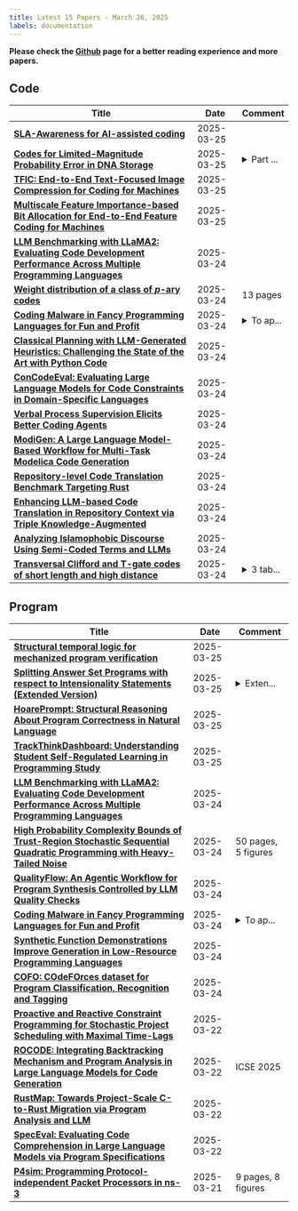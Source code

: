 ```yaml
---
title: Latest 15 Papers - March 26, 2025
labels: documentation
---
```

**Please check the [Github](https://github.com/zezhishao/MTS_Daily_ArXiv) page for a better reading experience and more papers.**

## Code
| **Title** | **Date** | **Comment** |
| --- | --- | --- |
| **[SLA-Awareness for AI-assisted coding](http://arxiv.org/abs/2503.19876v1)** | 2025-03-25 |  |
| **[Codes for Limited-Magnitude Probability Error in DNA Storage](http://arxiv.org/abs/2405.10447v2)** | 2025-03-25 | <details><summary>Part ...</summary><p>Part of work is published in ICC 2022-IEEE International Conference on Communications</p></details> |
| **[TFIC: End-to-End Text-Focused Image Compression for Coding for Machines](http://arxiv.org/abs/2503.19495v1)** | 2025-03-25 |  |
| **[Multiscale Feature Importance-based Bit Allocation for End-to-End Feature Coding for Machines](http://arxiv.org/abs/2503.19278v1)** | 2025-03-25 |  |
| **[LLM Benchmarking with LLaMA2: Evaluating Code Development Performance Across Multiple Programming Languages](http://arxiv.org/abs/2503.19217v1)** | 2025-03-24 |  |
| **[Weight distribution of a class of $p$-ary codes](http://arxiv.org/abs/2503.19141v1)** | 2025-03-24 | 13 pages |
| **[Coding Malware in Fancy Programming Languages for Fun and Profit](http://arxiv.org/abs/2503.19058v1)** | 2025-03-24 | <details><summary>To ap...</summary><p>To appear in CODASPY 2025</p></details> |
| **[Classical Planning with LLM-Generated Heuristics: Challenging the State of the Art with Python Code](http://arxiv.org/abs/2503.18809v1)** | 2025-03-24 |  |
| **[ConCodeEval: Evaluating Large Language Models for Code Constraints in Domain-Specific Languages](http://arxiv.org/abs/2407.03387v3)** | 2025-03-24 |  |
| **[Verbal Process Supervision Elicits Better Coding Agents](http://arxiv.org/abs/2503.18494v1)** | 2025-03-24 |  |
| **[ModiGen: A Large Language Model-Based Workflow for Multi-Task Modelica Code Generation](http://arxiv.org/abs/2503.18460v1)** | 2025-03-24 |  |
| **[Repository-level Code Translation Benchmark Targeting Rust](http://arxiv.org/abs/2411.13990v4)** | 2025-03-24 |  |
| **[Enhancing LLM-based Code Translation in Repository Context via Triple Knowledge-Augmented](http://arxiv.org/abs/2503.18305v1)** | 2025-03-24 |  |
| **[Analyzing Islamophobic Discourse Using Semi-Coded Terms and LLMs](http://arxiv.org/abs/2503.18273v1)** | 2025-03-24 |  |
| **[Transversal Clifford and T-gate codes of short length and high distance](http://arxiv.org/abs/2408.12752v3)** | 2025-03-24 | <details><summary>3 tab...</summary><p>3 tables, 3 figures. Updated version: Added table summarizing T-gate code families and properties. Added discussion on stabilizer weights. Updated title and improved overall presentation</p></details> |

## Program
| **Title** | **Date** | **Comment** |
| --- | --- | --- |
| **[Structural temporal logic for mechanized program verification](http://arxiv.org/abs/2410.14906v5)** | 2025-03-25 |  |
| **[Splitting Answer Set Programs with respect to Intensionality Statements (Extended Version)](http://arxiv.org/abs/2503.19762v1)** | 2025-03-25 | <details><summary>Exten...</summary><p>Extended version of the paper published in AAAI 2023</p></details> |
| **[HoarePrompt: Structural Reasoning About Program Correctness in Natural Language](http://arxiv.org/abs/2503.19599v1)** | 2025-03-25 |  |
| **[TrackThinkDashboard: Understanding Student Self-Regulated Learning in Programming Study](http://arxiv.org/abs/2503.19460v1)** | 2025-03-25 |  |
| **[LLM Benchmarking with LLaMA2: Evaluating Code Development Performance Across Multiple Programming Languages](http://arxiv.org/abs/2503.19217v1)** | 2025-03-24 |  |
| **[High Probability Complexity Bounds of Trust-Region Stochastic Sequential Quadratic Programming with Heavy-Tailed Noise](http://arxiv.org/abs/2503.19091v1)** | 2025-03-24 | 50 pages, 5 figures |
| **[QualityFlow: An Agentic Workflow for Program Synthesis Controlled by LLM Quality Checks](http://arxiv.org/abs/2501.17167v2)** | 2025-03-24 |  |
| **[Coding Malware in Fancy Programming Languages for Fun and Profit](http://arxiv.org/abs/2503.19058v1)** | 2025-03-24 | <details><summary>To ap...</summary><p>To appear in CODASPY 2025</p></details> |
| **[Synthetic Function Demonstrations Improve Generation in Low-Resource Programming Languages](http://arxiv.org/abs/2503.18760v1)** | 2025-03-24 |  |
| **[COFO: COdeFOrces dataset for Program Classification, Recognition and Tagging](http://arxiv.org/abs/2503.18251v1)** | 2025-03-24 |  |
| **[Proactive and Reactive Constraint Programming for Stochastic Project Scheduling with Maximal Time-Lags](http://arxiv.org/abs/2409.09107v4)** | 2025-03-22 |  |
| **[ROCODE: Integrating Backtracking Mechanism and Program Analysis in Large Language Models for Code Generation](http://arxiv.org/abs/2411.07112v2)** | 2025-03-22 | ICSE 2025 |
| **[RustMap: Towards Project-Scale C-to-Rust Migration via Program Analysis and LLM](http://arxiv.org/abs/2503.17741v1)** | 2025-03-22 |  |
| **[SpecEval: Evaluating Code Comprehension in Large Language Models via Program Specifications](http://arxiv.org/abs/2409.12866v2)** | 2025-03-22 |  |
| **[P4sim: Programming Protocol-independent Packet Processors in ns-3](http://arxiv.org/abs/2503.17554v1)** | 2025-03-21 | 9 pages, 8 figures |

